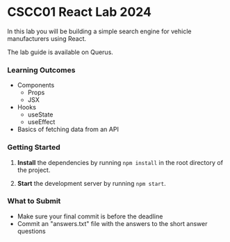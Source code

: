 # CSCC01 React Lab 2024

In this lab you will be building a simple search engine for vehicle manufacturers using React.

The lab guide is available on Querus.

### Learning Outcomes
- Components
  - Props
  - JSX
- Hooks
  - useState
  - useEffect
- Basics of fetching data from an API


### Getting Started
1. **Install** the dependencies by running `npm install` in the root directory of the project.

2. **Start** the development server by running `npm start`.


### What to Submit
- Make sure your final commit is before the deadline
- Commit an "answers.txt" file with the answers to the short answer questions
